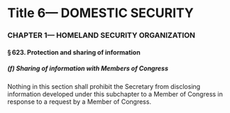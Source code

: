 
# Title 6— DOMESTIC SECURITY
### CHAPTER 1— HOMELAND SECURITY ORGANIZATION
#### § 623. Protection and sharing of information
##### (f) Sharing of information with Members of Congress

Nothing in this section shall prohibit the Secretary from disclosing information developed under this subchapter to a Member of Congress in response to a request by a Member of Congress.
